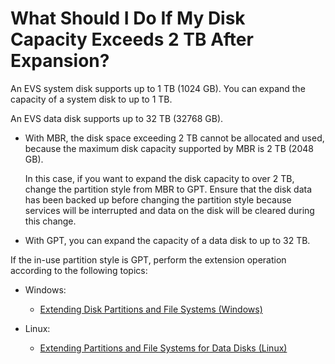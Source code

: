 # What Should I Do If My Disk Capacity Exceeds 2 TB After Expansion?<a name="evs_faq_0024"></a>

An EVS system disk supports up to 1 TB \(1024 GB\). You can expand the capacity of a system disk to up to 1 TB.

An EVS data disk supports up to 32 TB \(32768 GB\).

-   With MBR, the disk space exceeding 2 TB cannot be allocated and used, because the maximum disk capacity supported by MBR is 2 TB \(2048 GB\).

    In this case, if you want to expand the disk capacity to over 2 TB, change the partition style from MBR to GPT. Ensure that the disk data has been backed up before changing the partition style because services will be interrupted and data on the disk will be cleared during this change.


-   With GPT, you can expand the capacity of a data disk to up to 32 TB.

If the in-use partition style is GPT, perform the extension operation according to the following topics:

-   Windows:
    -   [Extending Disk Partitions and File Systems \(Windows\)](extending-disk-partitions-and-file-systems-(windows).md)

-   Linux:
    -   [Extending Partitions and File Systems for Data Disks \(Linux\)](extending-partitions-and-file-systems-for-data-disks-(linux).md)


